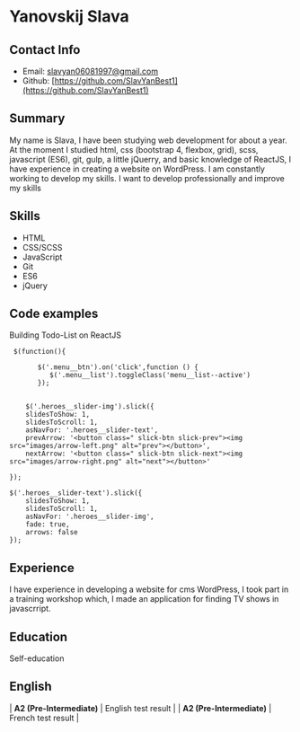 # Yanovskij Slava

## Contact Info

+ Email: [slavyan06081997@gmail.com](slavyan06081997@gmail.com)
+ Github: [https://github.com/SlavYanBest1](https://github.com/SlavYanBest1)

## Summary

My name is Slava, I have been studying web development for about a year.
At the moment I studied html, css (bootstrap 4, flexbox, grid), scss, javascript (ES6), git, gulp, a little jQuerry, and basic knowledge of ReactJS, I have experience in creating a website on WordPress.
I am constantly working to develop my skills. I want to develop professionally and improve my skills


## Skills

- HTML
- CSS/SCSS
- JavaScript
- Git
- ES6
- jQuery



## Code examples

Building Todo-List on ReactJS
``` jQuery
 $(function(){

       $('.menu__btn').on('click',function () {
          $('.menu__list').toggleClass('menu__list--active')
       });

    
    $('.heroes__slider-img').slick({
    slidesToShow: 1,
    slidesToScroll: 1,
    asNavFor: '.heroes__slider-text',
    prevArrow: '<button class=" slick-btn slick-prev"><img src="images/arrow-left.png" alt="prev"></button>',
    nextArrow: '<button class=" slick-btn slick-next"><img src="images/arrow-right.png" alt="next"></button>'
    
});

$('.heroes__slider-text').slick({
    slidesToShow: 1,
    slidesToScroll: 1,
    asNavFor: '.heroes__slider-img',
    fade: true,
    arrows: false
});

```


## Experience

I have experience in developing a website for cms WordPress, I took part in a training workshop which, I made an application for finding TV shows in javascrript. 

## Education

Self-education

## English

| **A2 (Pre-Intermediate)** | English test result |
| **A2 (Pre-Intermediate)** | French test result |